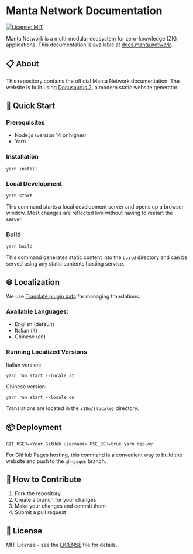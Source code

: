 # Manta Network Documentation

[![License: MIT](https://img.shields.io/badge/License-MIT-yellow.svg)](https://opensource.org/licenses/MIT)

Manta Network is a multi-modular ecosystem for zero-knowledge (ZK) applications. This documentation is available at [docs.manta.network](https://docs.manta.network).

## 📋 About

This repository contains the official Manta Network documentation. The website is built using [Docusaurus 2](https://docusaurus.io/), a modern static website generator.

## 🚀 Quick Start

### Prerequisites

- Node.js (version 14 or higher)
- Yarn

### Installation

```console
yarn install
```

### Local Development

```console
yarn start
```

This command starts a local development server and opens up a browser window. Most changes are reflected live without having to restart the server.

### Build

```console
yarn build
```

This command generates static content into the `build` directory and can be served using any static contents hosting service.

## 🌐 Localization

We use [Translate plugin data](https://docusaurus.io/docs/i18n/tutorial#translate-plugin-data) for managing translations.

### Available Languages:
- English (default)
- Italian (it)
- Chinese (cn)

### Running Localized Versions

Italian version:
```console
yarn run start --locale it
```

Chinese version:
```console
yarn run start --locale cn
```

Translations are located in the `i18n/{locale}` directory.

## 📦 Deployment

```console
GIT_USER=<Your GitHub username> USE_SSH=true yarn deploy
```

For GitHub Pages hosting, this command is a convenient way to build the website and push to the `gh-pages` branch.

## 🤝 How to Contribute

1. Fork the repository
2. Create a branch for your changes
3. Make your changes and commit them
4. Submit a pull request

## 📝 License

MIT License - see the [LICENSE](LICENSE) file for details.
